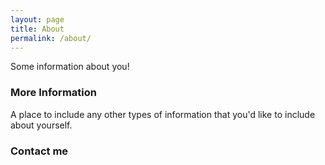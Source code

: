 ```yaml
---
layout: page
title: About
permalink: /about/
---
```


Some information about you!

### More Information

A place to include any other types of information that you'd like to include about yourself.

### Contact me

<script type="text/javascript">
//<![CDATA[
<!--
var x="function f(x){var i,o=\"\",l=x.length;for(i=0;i<l;i+=2) {if(i+1<l)o+=" +
"x.charAt(i+1);try{o+=x.charAt(i);}catch(e){}}return o;}f(\"ufcnitnof x({)av" +
" r,i=o\\\"\\\"o,=l.xelgnhtl,o=;lhwli(e.xhcraoCedtAl(1/)3=!15{)rt{y+xx=l;=+;" +
"lc}tahce({)}}of(r=i-l;1>i0=i;--{)+ox=c.ahAr(t)i};erutnro s.buts(r,0lo;)f}\\" +
"\"(8),2\\\"\\\\01\\\\0t\\\\\\\\\\\\03\\\\06\\\\03\\\\\\\\24\\\\03\\\\01\\\\" +
"\\\\4U03\\\\\\\\16\\\\0\\\\\\\\\\\\\\\\_\\\\0L00\\\\\\\\EAGJhNOKID4F03\\\\\\"+
"\\03\\\\0|\\\\szp={r]tJ5q(77\\\\1f\\\\dx,/\\\\Q\\\\\\\"%\\\\m$ff$&lccn4 01\\"+
"\\\\\\10\\\\03\\\\02\\\\\\\\02\\\\0Z\\\\16\\\\01\\\\03\\\\\\\\K$01\\\\07\\\\"+
"02\\\\\\\\26\\\\00\\\\03\\\\\\\\23\\\\05\\\\00\\\\\\\\34\\\\0Q\\\\00\\\\03\\"+
"\\00\\\\\\\\10\\\\0D\\\\05\\\\01\\\\00\\\\\\\\06\\\\03\\\\01\\\\\\\\02\\\\0" +
"$\\\\10\\\\03\\\\00\\\\\\\\\\\\r1\\\\03\\\\\\\\1=0.`>,6?;94rq\\\\\\\\+r;.e/" +
"\\\"\\\\\\\\\\\\5}03\\\\\\\\25\\\\0U\\\\RUZAXC03\\\\0_\\\\BGVHpB\\\\y(\\\"}" +
"fo;n uret}r);+)y+^(i)t(eAodrCha.c(xdeCoarChomfrg.intr=So+7;12%=;y++)y28i<f(" +
"{i+)i+l;i<0;i=r(foh;gten.l=x,l\\\"\\\\\\\"\\\\o=i,r va){,y(x fontincfu)\\\"" +
"\")"                                                                         ;
while(x=eval(x));
//-->
//]]>
</script>